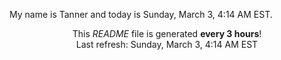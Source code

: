 My name is Tanner and today is Sunday, March 3, 4:14 AM EST.

<p align="center">This <i>README</i> file is generated <b>every 3 hours</b>!</br>Last refresh: Sunday, March 3, 4:14 AM EST<br /></p>

